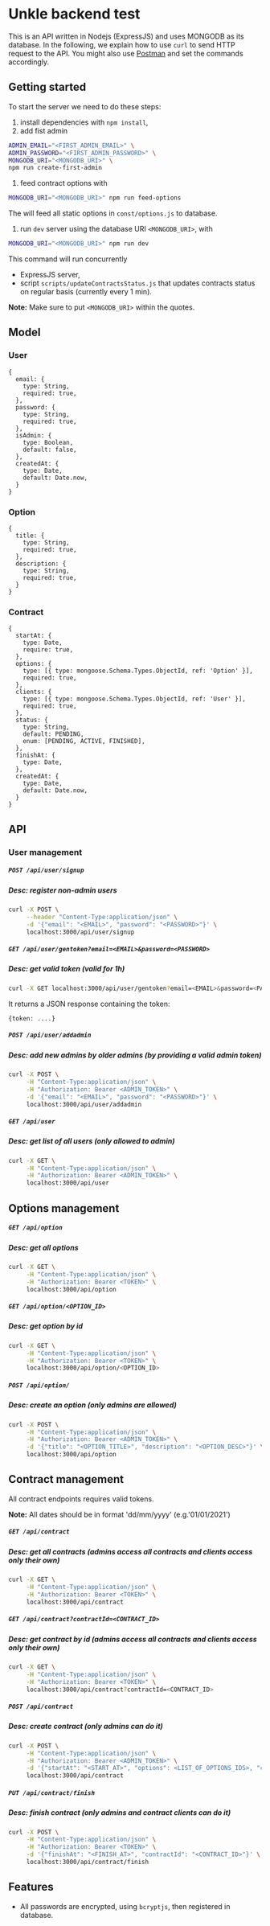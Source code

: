 # Unkle backend test

This is an API written in Nodejs (ExpressJS) and uses MONGODB as its database. In the following, we explain how to use
`curl` to send HTTP request to the API. You might also use [Postman](https://www.postman.com/) and
set the commands accordingly.

## Getting started

To start the server we need to do these steps:

1. install dependencies with `npm install`,
1. add fist admin

```bash
ADMIN_EMAIL="<FIRST_ADMIN_EMAIL>" \
ADMIN_PASSWORD="<FIRST_ADMIN_PASSWORD>" \
MONGODB_URI="<MONGODB_URI>" \
npm run create-first-admin
```

1. feed contract options with

```bash
MONGODB_URI="<MONGODB_URI>" npm run feed-options
```

The will feed all static options in `const/options.js` to database.

1. run `dev` server using the database URI `<MONGODB_URI>`, with

```bash
MONGODB_URI="<MONGODB_URI>" npm run dev
```

This command will run concurrently

- ExpressJS server,
- script `scripts/updateContractsStatus.js` that updates contracts status on regular basis (currently every 1 min).

**Note:** Make sure to put `<MONGODB_URI>` within the quotes.

## Model

### User

```
{
  email: {
    type: String,
    required: true,
  },
  password: {
    type: String,
    required: true,
  },
  isAdmin: {
    type: Boolean,
    default: false,
  },
  createdAt: {
    type: Date,
    default: Date.now,
  }
}
```

### Option

```
{
  title: {
    type: String,
    required: true,
  },
  description: {
    type: String,
    required: true,
  }
}
```

### Contract

```
{
  startAt: {
    type: Date,
    require: true,
  },
  options: {
    type: [{ type: mongoose.Schema.Types.ObjectId, ref: 'Option' }],
    required: true,
  },
  clients: {
    type: [{ type: mongoose.Schema.Types.ObjectId, ref: 'User' }],
    required: true,
  },
  status: {
    type: String,
    default: PENDING,
    enum: [PENDING, ACTIVE, FINISHED],
  },
  finishAt: {
    type: Date,
  },
  createdAt: {
    type: Date,
    default: Date.now,
  }
}
```

## API

### User management

##### `POST /api/user/signup`

##### Desc: register non-admin users

```bash
curl -X POST \
     --header "Content-Type:application/json" \
     -d '{"email": "<EMAIL>", "password": "<PASSWORD>"}' \
     localhost:3000/api/user/signup
```

##### `GET /api/user/gentoken?email=<EMAIL>&password=<PASSWORD>`

##### Desc: get valid token (valid for 1h)

```bash
curl -X GET localhost:3000/api/user/gentoken?email=<EMAIL>&password=<PASSWORD>
```

It returns a JSON response containing the token:

```
{token: ....}
```

##### `POST /api/user/addadmin`

##### Desc: add new admins by older admins (by providing a valid admin token)

```bash
curl -X POST \
     -H "Content-Type:application/json" \
     -H "Authorization: Bearer <ADMIN_TOKEN>" \
     -d '{"email": "<EMAIL>", "password": "<PASSWORD>"}' \
     localhost:3000/api/user/addadmin
```

##### `GET /api/user`

##### Desc: get list of all users (only allowed to admin)

```bash
curl -X GET \
     -H "Content-Type:application/json" \
     -H "Authorization: Bearer <ADMIN_TOKEN>" \
     localhost:3000/api/user
```

## Options management

##### `GET /api/option`

##### Desc: get all options

```bash
curl -X GET \
     -H "Content-Type:application/json" \
     -H "Authorization: Bearer <TOKEN>" \
     localhost:3000/api/option
```

##### `GET /api/option/<OPTION_ID>`

##### Desc: get option by id

```bash
curl -X GET \
     -H "Content-Type:application/json" \
     -H "Authorization: Bearer <TOKEN>" \
     localhost:3000/api/option/<OPTION_ID>
```

##### `POST /api/option/`

##### Desc: create an option (only admins are allowed)

```bash
curl -X POST \
     -H "Content-Type:application/json" \
     -H "Authorization: Bearer <ADMIN_TOKEN>" \
     -d '{"title": "<OPTION_TITLE>", "description": "<OPTION_DESC>"}' \
     localhost:3000/api/option
```

## Contract management

All contract endpoints requires valid tokens.

**Note:** All dates should be in format 'dd/mm/yyyy' (e.g.'01/01/2021')

##### `GET /api/contract`

##### Desc: get all contracts (admins access all contracts and clients access only their own)

```bash
curl -X GET \
     -H "Content-Type:application/json" \
     -H "Authorization: Bearer <TOKEN>" \
     localhost:3000/api/contract
```

##### `GET /api/contract?contractId=<CONTRACT_ID>`

##### Desc: get contract by id (admins access all contracts and clients access only their own)

```bash
curl -X GET \
     -H "Content-Type:application/json" \
     -H "Authorization: Bearer <TOKEN>" \
     localhost:3000/api/contract?contractId=<CONTRACT_ID>
```

##### `POST /api/contract`

##### Desc: create contract (only admins can do it)

```bash
curl -X POST \
     -H "Content-Type:application/json" \
     -H "Authorization: Bearer <ADMIN_TOKEN>" \
     -d '{"startAt": "<START_AT>", "options": <LIST_OF_OPTIONS_IDS>, "clients": <LIST_OF_CLIENTS_IDS>}' \
     localhost:3000/api/contract
```

##### `PUT /api/contract/finish`

##### Desc: finish contract (only admins and contract clients can do it)

```bash
curl -X POST \
     -H "Content-Type:application/json" \
     -H "Authorization: Bearer <TOKEN>" \
     -d '{"finishAt": "<FINISH_AT>", "contractId": "<CONTRACT_ID>"}' \
     localhost:3000/api/contract/finish
```

## Features

- All passwords are encrypted, using `bcryptjs`, then registered in database.

